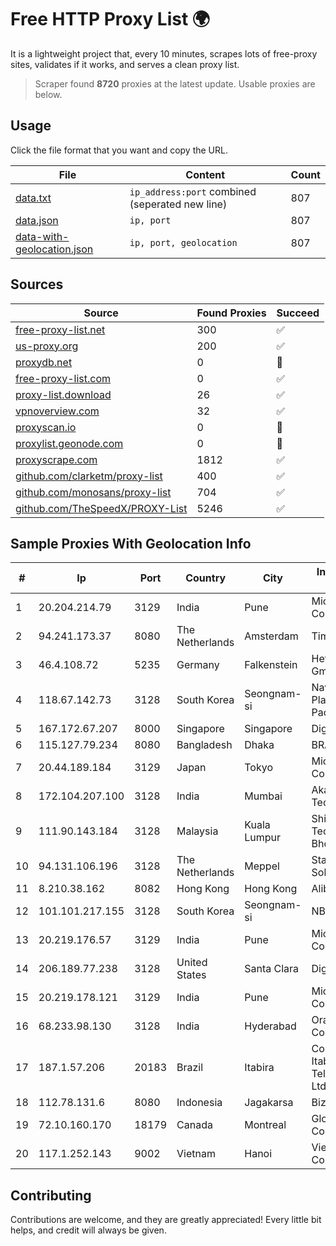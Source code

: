
# Free HTTP Proxy List 🌍

It is a lightweight project that, every 10 minutes, scrapes lots of free-proxy sites, validates if it works, and serves a clean proxy list.


> Scraper found **8720** proxies at the latest update. Usable proxies are below.

## Usage

Click the file format that you want and copy the URL.


|File|Content|Count|
|----|-------|-----|
|[data.txt](https://raw.githubusercontent.com/themiralay/Proxy-List-World/master/data.txt)|`ip_address:port` combined (seperated new line)|807|
|[data.json](https://raw.githubusercontent.com/themiralay/Proxy-List-World/master/data.json)|`ip, port`|807|
|[data-with-geolocation.json](https://raw.githubusercontent.com/themiralay/Proxy-List-World/master/data-with-geolocation.json)|`ip, port, geolocation`|807|

## Sources

|Source|Found Proxies|Succeed|
|------|-------------|-------|
|[free-proxy-list.net](https://free-proxy-list.net)|300|✅|
|[us-proxy.org](https://www.us-proxy.org)|200|✅|
|[proxydb.net](http://proxydb.net)|0|🚫|
|[free-proxy-list.com](https://free-proxy-list.com/?page=&port=&type%5B%5D=http&type%5B%5D=https&up_time=0&search=Search)|0|✅|
|[proxy-list.download](https://www.proxy-list.download/HTTP)|26|✅|
|[vpnoverview.com](https://vpnoverview.com/privacy/anonymous-browsing/free-proxy-servers)|32|✅|
|[proxyscan.io](https://www.proxyscan.io)|0|🚫|
|[proxylist.geonode.com](https://proxylist.geonode.com/api/proxy-list?limit=300&page=1&sort_by=lastChecked&sort_type=desc&protocols=http,https)|0|🚫|
|[proxyscrape.com](https://api.proxyscrape.com/v2/?request=displayproxies&protocol=http&timeout=10000&country=all&ssl=all&anonymity=all)|1812|✅|
|[github.com/clarketm/proxy-list](https://raw.githubusercontent.com/clarketm/proxy-list/master/proxy-list-raw.txt)|400|✅|
|[github.com/monosans/proxy-list](https://raw.githubusercontent.com/monosans/proxy-list/main/proxies/http.txt)|704|✅|
|[github.com/TheSpeedX/PROXY-List](https://raw.githubusercontent.com/TheSpeedX/PROXY-List/master/http.txt)|5246|✅|


## Sample Proxies With Geolocation Info

|#|Ip|Port|Country|City|Internet Service Provider|
|-|--|----|-------|----|-------------------------|
|1|20.204.214.79|3129|India|Pune|Microsoft Corporation|
|2|94.241.173.37|8080|The Netherlands|Amsterdam|TimeWeb Ltd.|
|3|46.4.108.72|5235|Germany|Falkenstein|Hetzner Online GmbH|
|4|118.67.142.73|3128|South Korea|Seongnam-si|Naver Business Platform Asia Pacific Pte. Ltd.|
|5|167.172.67.207|8000|Singapore|Singapore|DigitalOcean, LLC|
|6|115.127.79.234|8080|Bangladesh|Dhaka|BRACNet Limited|
|7|20.44.189.184|3129|Japan|Tokyo|Microsoft Corporation|
|8|172.104.207.100|3128|India|Mumbai|Akamai Technologies|
|9|111.90.143.184|3128|Malaysia|Kuala Lumpur|Shinjiru Technology Sdn Bhd|
|10|94.131.106.196|3128|The Netherlands|Meppel|Stark Industries Solutions LTD|
|11|8.210.38.162|8082|Hong Kong|Hong Kong|Alibaba.com LLC|
|12|101.101.217.155|3128|South Korea|Seongnam-si|NBP|
|13|20.219.176.57|3129|India|Pune|Microsoft Corporation|
|14|206.189.77.238|3128|United States|Santa Clara|DigitalOcean, LLC|
|15|20.219.178.121|3129|India|Pune|Microsoft Corporation|
|16|68.233.98.130|3128|India|Hyderabad|Oracle Corporation|
|17|187.1.57.206|20183|Brazil|Itabira|Companhia Itabirana Telecomunicações Ltda|
|18|112.78.131.6|8080|Indonesia|Jagakarsa|Biznet Networks|
|19|72.10.160.170|18179|Canada|Montreal|GloboTech Communications|
|20|117.1.252.143|9002|Vietnam|Hanoi|Viettel Corporation|



## Contributing

Contributions are welcome, and they are greatly appreciated! Every
little bit helps, and credit will always be given.

